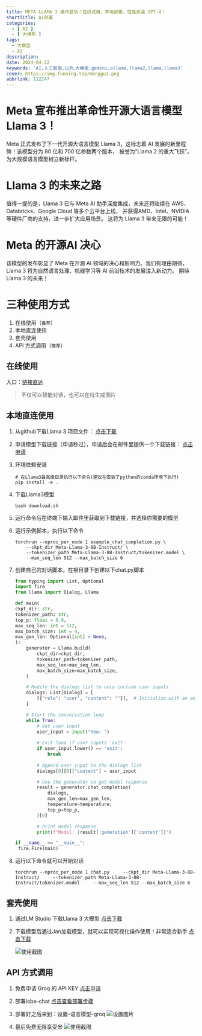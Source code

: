 ```yaml
---
title: META LLAMA 3 爆炸登场！在线试用、本地部署，性能直逼 GPT-4！
shortTitle: AI部署
categories:
  - [ AI ]
  - [ 大模型 ]
tags:
  - 大模型
  - AI
description:
date: 2024-04-22
keywords: 'AI,人工智能,LLM,大模型,gemini,ollama,llama2,llama,llama3'
cover: https://img.funning.top/menggu1.png
abbrlink: 112247
---
```


# Meta 宣布推出革命性开源大语言模型 Llama 3！

Meta 正式发布了下一代开源大语言模型 Llama 3，这标志着 AI 发展的新里程碑！该模型分为 80 亿和 700 亿参数两个版本，
被誉为“Llama 2 的重大飞跃”，为大规模语言模型树立新标杆。

# Llama 3 的未来之路

值得一提的是，Llama 3 已与 Meta AI 助手深度集成，未来还将陆续在 AWS、Databricks、Google Cloud 等多个云平台上线，
并获得AMD、Intel、NVIDIA 等硬件厂商的支持，进一步扩大应用场景。
这将为 Llama 3 带来无限的可能！

# Meta 的开源AI 决心

该模型的发布彰显了 Meta 在开源 AI 领域的决心和影响力。我们有理由期待，Llama 3 将为自然语言处理、机器学习等 AI 前沿技术的发展注入新动力。
期待 Llama 3 的未来！

# 三种使用方式

1. 在线使用（`推荐`）
2. 本地直连使用
3. 套壳使用
4. API 方式调用（`推荐`）

## 在线使用

入口：[链接直达](https://www.meta.ai/)

> 不仅可以智能对话，也可以在线生成图片

## 本地直连使用

1. 从github下载Llama 3 项目文件：
   [点击下载](https://github.com/meta-llama/llama3)

2. 申请模型下载链接（申请秒过），申请后会在邮件里提供一个下载链接：
   [点击申请](https://llama.meta.com/llama-downloads/)

3. 环境依赖安装

   ```shell
   # 在Llama3最高级目录执行以下命令(建议在安装了python的conda环境下执行)
   pip install -e .
   ```

4. 下载Llama3模型

   ```shell
   bash download.sh
   ```

5. 运行命令后在终端下输入邮件里获取到下载链接，并选择你需要的模型

6. 运行示例脚本，执行以下命令
   ```shell
   torchrun --nproc_per_node 1 example_chat_completion.py \
       --ckpt_dir Meta-Llama-3-8B-Instruct/ \
       --tokenizer_path Meta-Llama-3-8B-Instruct/tokenizer.model \
       --max_seq_len 512 --max_batch_size 6
   ```

7. 创建自己的对话脚本，在根目录下创建以下chat.py脚本

   ```python
   from typing import List, Optional
   import fire
   from llama import Dialog, Llama
   
   def main(
   ckpt_dir: str,
   tokenizer_path: str,
   top_p: float = 0.9,
   max_seq_len: int = 512,
   max_batch_size: int = 4,
   max_gen_len: Optional[int] = None,
   ):
       generator = Llama.build(
           ckpt_dir=ckpt_dir,
           tokenizer_path=tokenizer_path,
           max_seq_len=max_seq_len,
           max_batch_size=max_batch_size,
       )
   
       # Modify the dialogs list to only include user inputs
       dialogs: List[Dialog] = [
           [{"role": "user", "content": ""}],  # Initialize with an empty user input
       ]
   
       # Start the conversation loop
       while True:
           # Get user input
           user_input = input("You: ")
           
           # Exit loop if user inputs 'exit'
           if user_input.lower() == 'exit':
               break
           
           # Append user input to the dialogs list
           dialogs[0][0]["content"] = user_input
   
           # Use the generator to get model response
           result = generator.chat_completion(
               dialogs,
               max_gen_len=max_gen_len,
               temperature=temperature,
               top_p=top_p,
           )[0]
   
           # Print model response
           print(f"Model: {result['generation']['content']}")
   
   if __name__ == "__main__":
    fire.Fire(main)
   ```

8. 运行以下命令就可以开始对话
   ```shell
   torchrun --nproc_per_node 1 chat.py     --ckpt_dir Meta-Llama-3-8B-Instruct/     --tokenizer_path Meta-Llama-3-8B-Instruct/tokenizer.model     --max_seq_len 512 --max_batch_size 6
   ```

## 套壳使用

1. 通过LM Studio 下载Llama 3 大模型
   [点击下载](https://lmstudio.ai/)

2. 下载模型后通过Jan加载模型，就可以实现可视化操作使用！非常适合新手
   [点击下载](https://jan.ai/)

   ![使用截图](https://img.funning.top/Snipaste_10.png)

## API 方式调用

1. 免费申请 Groq 的 API KEY
   [点击申请](https://groq.com/)

2. 部署lobe-chat
   [点击查看部署步骤](https://github.com/lobehub/lobe-chat)

3. 部署好之后来到：设置-语言模型-groq
   ![设置图片](https://img.funning.top/lobe02.png)

4. 最后免费无限享受😎
   ![使用截图](https://img.funning.top/lobe01.png)